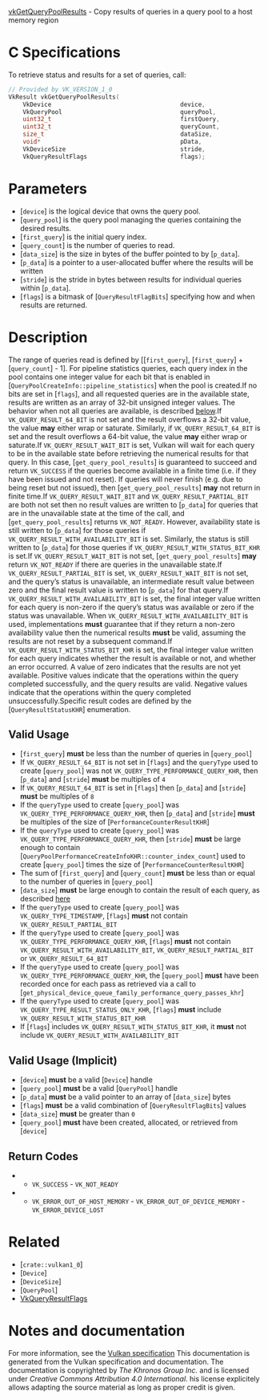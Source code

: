 [vkGetQueryPoolResults](https://www.khronos.org/registry/vulkan/specs/1.3-extensions/man/html/vkGetQueryPoolResults.html) - Copy results of queries in a query pool to a host memory region

# C Specifications
To retrieve status and results for a set of queries, call:
```c
// Provided by VK_VERSION_1_0
VkResult vkGetQueryPoolResults(
    VkDevice                                    device,
    VkQueryPool                                 queryPool,
    uint32_t                                    firstQuery,
    uint32_t                                    queryCount,
    size_t                                      dataSize,
    void*                                       pData,
    VkDeviceSize                                stride,
    VkQueryResultFlags                          flags);
```

# Parameters
- [`device`] is the logical device that owns the query pool.
- [`query_pool`] is the query pool managing the queries containing the desired results.
- [`first_query`] is the initial query index.
- [`query_count`] is the number of queries to read.
- [`data_size`] is the size in bytes of the buffer pointed to by [`p_data`].
- [`p_data`] is a pointer to a user-allocated buffer where the results will be written
- [`stride`] is the stride in bytes between results for individual queries within [`p_data`].
- [`flags`] is a bitmask of [`QueryResultFlagBits`] specifying how and when results are returned.

# Description
The range of queries read is defined by [[`first_query`],
[`first_query`] +  [`query_count`] - 1].
For pipeline statistics queries, each query index in the pool contains one
integer value for each bit that is enabled in
[`QueryPoolCreateInfo::pipeline_statistics`] when the pool is
created.If no bits are set in [`flags`], and all requested queries are in the
available state, results are written as an array of 32-bit unsigned integer
values.
The behavior when not all queries are available, is described
[below](https://www.khronos.org/registry/vulkan/specs/1.3-extensions/html/vkspec.html#queries-wait-bit-not-set).If `VK_QUERY_RESULT_64_BIT` is not set and the result overflows a 32-bit
value, the value  **may**  either wrap or saturate.
Similarly, if `VK_QUERY_RESULT_64_BIT` is set and the result overflows a
64-bit value, the value  **may**  either wrap or saturate.If `VK_QUERY_RESULT_WAIT_BIT` is set, Vulkan will wait for each query to
be in the available state before retrieving the numerical results for that
query.
In this case, [`get_query_pool_results`] is guaranteed to succeed and
return `VK_SUCCESS` if the queries become available in a finite time
(i.e. if they have been issued and not reset).
If queries will never finish (e.g. due to being reset but not issued), then
[`get_query_pool_results`] **may**  not return in finite time.If `VK_QUERY_RESULT_WAIT_BIT` and `VK_QUERY_RESULT_PARTIAL_BIT` are
both not set then no result values are written to [`p_data`] for queries
that are in the unavailable state at the time of the call, and
[`get_query_pool_results`] returns `VK_NOT_READY`.
However, availability state is still written to [`p_data`] for those
queries if `VK_QUERY_RESULT_WITH_AVAILABILITY_BIT` is set.
Similarly, the status is still written to [`p_data`] for those queries if
`VK_QUERY_RESULT_WITH_STATUS_BIT_KHR` is set.If `VK_QUERY_RESULT_WAIT_BIT` is not set, [`get_query_pool_results`] **may**  return `VK_NOT_READY` if there are queries in the unavailable
state.If `VK_QUERY_RESULT_PARTIAL_BIT` is set, `VK_QUERY_RESULT_WAIT_BIT`
is not set, and the query’s status is unavailable, an intermediate result
value between zero and the final result value is written to [`p_data`] for
that query.If `VK_QUERY_RESULT_WITH_AVAILABILITY_BIT` is set, the final integer
value written for each query is non-zero if the query’s status was available
or zero if the status was unavailable.
When `VK_QUERY_RESULT_WITH_AVAILABILITY_BIT` is used, implementations
 **must**  guarantee that if they return a non-zero availability value then the
numerical results  **must**  be valid, assuming the results are not reset by a
subsequent command.If `VK_QUERY_RESULT_WITH_STATUS_BIT_KHR` is set, the final integer value
written for each query indicates whether the result is available or not, and
whether an error occurred.
A value of zero indicates that the results are not yet available.
Positive values indicate that the operations within the query completed
successfully, and the query results are valid.
Negative values indicate that the operations within the query completed
unsuccessfully.Specific result codes are defined by the [`QueryResultStatusKHR`]
enumeration.
## Valid Usage
-  [`first_query`] **must**  be less than the number of queries in [`query_pool`]
-    If `VK_QUERY_RESULT_64_BIT` is not set in [`flags`] and the `queryType` used to create [`query_pool`] was not `VK_QUERY_TYPE_PERFORMANCE_QUERY_KHR`, then [`p_data`] and [`stride`] **must**  be multiples of `4`
-    If `VK_QUERY_RESULT_64_BIT` is set in [`flags`] then [`p_data`] and [`stride`] **must**  be multiples of `8`
-    If the `queryType` used to create [`query_pool`] was `VK_QUERY_TYPE_PERFORMANCE_QUERY_KHR`, then [`p_data`] and [`stride`] **must**  be multiples of the size of [`PerformanceCounterResultKHR`]
-    If the `queryType` used to create [`query_pool`] was `VK_QUERY_TYPE_PERFORMANCE_QUERY_KHR`, then [`stride`] **must**  be large enough to contain [`QueryPoolPerformanceCreateInfoKHR::counter_index_count`] used to create [`query_pool`] times the size of [`PerformanceCounterResultKHR`]
-    The sum of [`first_query`] and [`query_count`] **must**  be less than or equal to the number of queries in [`query_pool`]
-  [`data_size`] **must**  be large enough to contain the result of each query, as described [here](https://www.khronos.org/registry/vulkan/specs/1.3-extensions/html/vkspec.html#queries-operation-memorylayout)
-    If the `queryType` used to create [`query_pool`] was `VK_QUERY_TYPE_TIMESTAMP`, [`flags`] **must**  not contain `VK_QUERY_RESULT_PARTIAL_BIT`
-    If the `queryType` used to create [`query_pool`] was `VK_QUERY_TYPE_PERFORMANCE_QUERY_KHR`, [`flags`] **must**  not contain `VK_QUERY_RESULT_WITH_AVAILABILITY_BIT`, `VK_QUERY_RESULT_PARTIAL_BIT` or `VK_QUERY_RESULT_64_BIT`
-    If the `queryType` used to create [`query_pool`] was `VK_QUERY_TYPE_PERFORMANCE_QUERY_KHR`, the [`query_pool`] **must**  have been recorded once for each pass as retrieved via a call to [`get_physical_device_queue_family_performance_query_passes_khr`]
-    If the `queryType` used to create [`query_pool`] was `VK_QUERY_TYPE_RESULT_STATUS_ONLY_KHR`, [`flags`] **must**  include `VK_QUERY_RESULT_WITH_STATUS_BIT_KHR`
-    If [`flags`] includes `VK_QUERY_RESULT_WITH_STATUS_BIT_KHR`, it  **must**  not include `VK_QUERY_RESULT_WITH_AVAILABILITY_BIT`

## Valid Usage (Implicit)
-  [`device`] **must**  be a valid [`Device`] handle
-  [`query_pool`] **must**  be a valid [`QueryPool`] handle
-  [`p_data`] **must**  be a valid pointer to an array of [`data_size`] bytes
-  [`flags`] **must**  be a valid combination of [`QueryResultFlagBits`] values
-  [`data_size`] **must**  be greater than `0`
-  [`query_pool`] **must**  have been created, allocated, or retrieved from [`device`]

## Return Codes
*   - `VK_SUCCESS`  - `VK_NOT_READY` 
*   - `VK_ERROR_OUT_OF_HOST_MEMORY`  - `VK_ERROR_OUT_OF_DEVICE_MEMORY`  - `VK_ERROR_DEVICE_LOST`

# Related
- [`crate::vulkan1_0`]
- [`Device`]
- [`DeviceSize`]
- [`QueryPool`]
- [VkQueryResultFlags]()

# Notes and documentation
For more information, see the [Vulkan specification](https://www.khronos.org/registry/vulkan/specs/1.3-extensions/html/vkspec.html)
This documentation is generated from the Vulkan specification and documentation.
The documentation is copyrighted by *The Khronos Group Inc.* and is licensed under *Creative Commons Attribution 4.0 International*.
his license explicitely allows adapting the source material as long as proper credit is given.
        
